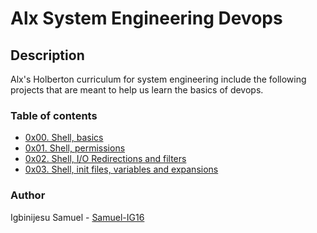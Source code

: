 # Alx System Engineering Devops
## Description
Alx's Holberton curriculum for system engineering include the following projects that are meant to help us learn the basics of devops.
### Table of contents
* [0x00. Shell, basics](https://github.com/Samuel-IG16/alx-higher_level_programming/tree/master/0x00-python-hello_world)
* [0x01. Shell, permissions](https://github.com/Samuel-IG16/alx-higher_level_programming/tree/master/0x01-python-if_else_loops_functions)
* [0x02. Shell, I/O Redirections and filters](https://github.com/Samuel-IG16/alx-higher_level_programming/tree/master/0x02-python-import_modules)
* [0x03. Shell, init files, variables and expansions](https://github.com/Samuel-IG16/alx-higher_level_programming/tree/master/0x03-python-data_structures)
### Author
Igbinijesu Samuel - [Samuel-IG16](https://github.com/Samuel-IG16)
